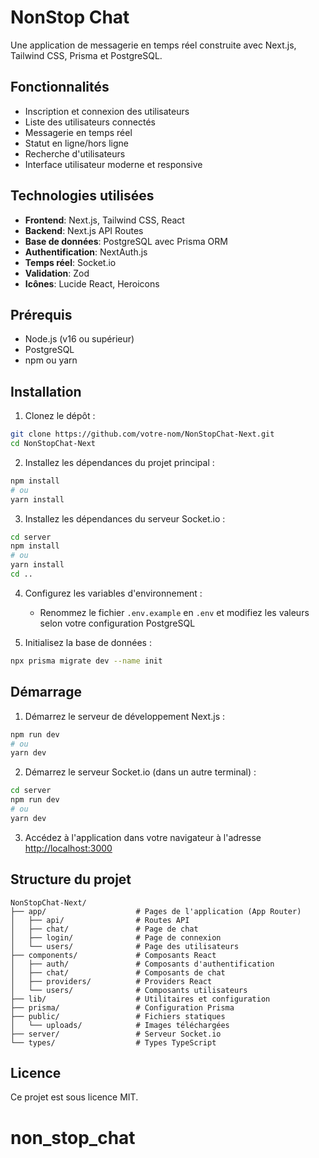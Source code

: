# NonStop Chat

Une application de messagerie en temps réel construite avec Next.js, Tailwind CSS, Prisma et PostgreSQL.

## Fonctionnalités

- Inscription et connexion des utilisateurs
- Liste des utilisateurs connectés
- Messagerie en temps réel
- Statut en ligne/hors ligne
- Recherche d'utilisateurs
- Interface utilisateur moderne et responsive

## Technologies utilisées

- **Frontend**: Next.js, Tailwind CSS, React
- **Backend**: Next.js API Routes
- **Base de données**: PostgreSQL avec Prisma ORM
- **Authentification**: NextAuth.js
- **Temps réel**: Socket.io
- **Validation**: Zod
- **Icônes**: Lucide React, Heroicons

## Prérequis

- Node.js (v16 ou supérieur)
- PostgreSQL
- npm ou yarn

## Installation

1. Clonez le dépôt :
```bash
git clone https://github.com/votre-nom/NonStopChat-Next.git
cd NonStopChat-Next
```

2. Installez les dépendances du projet principal :
```bash
npm install
# ou
yarn install
```

3. Installez les dépendances du serveur Socket.io :
```bash
cd server
npm install
# ou
yarn install
cd ..
```

4. Configurez les variables d'environnement :
   - Renommez le fichier `.env.example` en `.env` et modifiez les valeurs selon votre configuration PostgreSQL

5. Initialisez la base de données :
```bash
npx prisma migrate dev --name init
```

## Démarrage

1. Démarrez le serveur de développement Next.js :
```bash
npm run dev
# ou
yarn dev
```

2. Démarrez le serveur Socket.io (dans un autre terminal) :
```bash
cd server
npm run dev
# ou
yarn dev
```

3. Accédez à l'application dans votre navigateur à l'adresse [http://localhost:3000](http://localhost:3000)

## Structure du projet

```
NonStopChat-Next/
├── app/                    # Pages de l'application (App Router)
│   ├── api/                # Routes API
│   ├── chat/               # Page de chat
│   ├── login/              # Page de connexion
│   └── users/              # Page des utilisateurs
├── components/             # Composants React
│   ├── auth/               # Composants d'authentification
│   ├── chat/               # Composants de chat
│   ├── providers/          # Providers React
│   └── users/              # Composants utilisateurs
├── lib/                    # Utilitaires et configuration
├── prisma/                 # Configuration Prisma
├── public/                 # Fichiers statiques
│   └── uploads/            # Images téléchargées
├── server/                 # Serveur Socket.io
└── types/                  # Types TypeScript
```

## Licence

Ce projet est sous licence MIT.
# non_stop_chat
